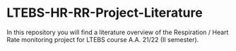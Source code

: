 # LTEBS-HR-RR-Project-Literature

In this repository you will find a literature overview of the Respiration / Heart Rate monitoring project for LTEBS course A.A. 21/22 (II semester).
